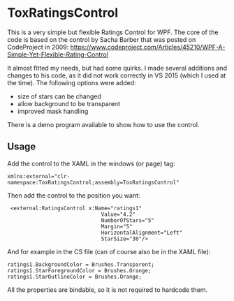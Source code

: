 # ToxRatingsControl

This is a very simple but flexible Ratings Control for WPF. The core of the code is based on the control by Sacha Barber that was posted on CodeProject in 2009: https://www.codeproject.com/Articles/45210/WPF-A-Simple-Yet-Flexible-Rating-Control

It almost fitted my needs, but had some quirks. I made several additions and changes to his code, as it did not work correctly in VS 2015 (which I used at the time). The following options were added:
- size of stars can be changed
- allow background to be transparent
- improved mask handling

There is a demo program available to show how to use the control.

## Usage

Add the control to the XAML in the windows (or page) tag:

``` xmlns:external="clr-namespace:ToxRatingsControl;assembly=ToxRatingsControl" ```


Then add the control to the position you want:

```
 <external:RatingsControl x:Name="ratings1" 
                              Value="4.2"
                              NumberOfStars="5"
                              Margin="5" 
                              HorizontalAlignment="Left"
                              StarSize="30"/>
```

And for example in the CS file (can of course also be in the XAML file):
```
ratings1.BackgroundColor = Brushes.Transparent;
ratings1.StarForegroundColor = Brushes.Orange;
ratings1.StarOutlineColor = Brushes.Orange;
```

All the properties are bindable, so it is not required to hardcode them.
